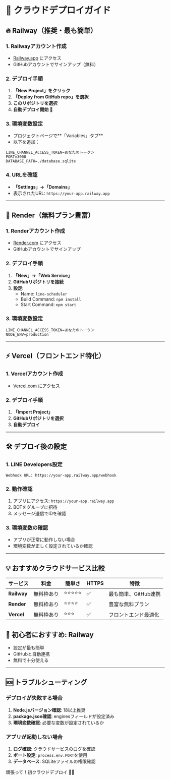 # 🚀 クラウドデプロイガイド

## 🔥 Railway（推奨・最も簡単）

### 1. Railwayアカウント作成
- [Railway.app](https://railway.app/) にアクセス
- GitHubアカウントでサインアップ（無料）

### 2. デプロイ手順
1. **「New Project」をクリック**
2. **「Deploy from GitHub repo」を選択**
3. **このリポジトリを選択**
4. **自動デプロイ開始** 🎉

### 3. 環境変数設定
- プロジェクトページで**「Variables」タブ**
- 以下を追加：
```
LINE_CHANNEL_ACCESS_TOKEN=あなたのトークン
PORT=3000
DATABASE_PATH=./database.sqlite
```

### 4. URLを確認
- **「Settings」→「Domains」**
- 表示されたURL: `https://your-app.railway.app`

---

## 🎨 Render（無料プラン豊富）

### 1. Renderアカウント作成
- [Render.com](https://render.com/) にアクセス
- GitHubアカウントでサインアップ

### 2. デプロイ手順
1. **「New」→「Web Service」**
2. **GitHubリポジトリを接続**
3. **設定:**
   - Name: `line-scheduler`
   - Build Command: `npm install`
   - Start Command: `npm start`

### 3. 環境変数設定
```
LINE_CHANNEL_ACCESS_TOKEN=あなたのトークン
NODE_ENV=production
```

---

## ⚡ Vercel（フロントエンド特化）

### 1. Vercelアカウント作成
- [Vercel.com](https://vercel.com/) にアクセス

### 2. デプロイ手順
1. **「Import Project」**
2. **GitHubリポジトリを選択**
3. **自動デプロイ**

---

## 🛠 デプロイ後の設定

### 1. LINE Developers設定
```
Webhook URL: https://your-app.railway.app/webhook
```

### 2. 動作確認
1. アプリにアクセス: `https://your-app.railway.app`
2. BOTをグループに招待
3. メッセージ送信でIDを確認

### 3. 環境変数の確認
- アプリが正常に動作しない場合
- 環境変数が正しく設定されているか確認

---

## 💡 おすすめクラウドサービス比較

| サービス | 料金 | 簡単さ | HTTPS | 特徴 |
|----------|------|--------|-------|------|
| **Railway** | 無料枠あり | ⭐⭐⭐⭐⭐ | ✅ | 最も簡単、GitHub連携 |
| **Render** | 無料枠あり | ⭐⭐⭐⭐ | ✅ | 豊富な無料プラン |
| **Vercel** | 無料枠あり | ⭐⭐⭐ | ✅ | フロントエンド最適化 |

## 🎯 初心者におすすめ: **Railway**
- 設定が最も簡単
- GitHubと自動連携
- 無料で十分使える

---

## 🆘 トラブルシューティング

### デプロイが失敗する場合
1. **Node.jsバージョン確認**: 18以上推奨
2. **package.json確認**: enginesフィールドが設定済み
3. **環境変数確認**: 必要な変数が設定されているか

### アプリが起動しない場合
1. **ログ確認**: クラウドサービスのログを確認
2. **ポート設定**: `process.env.PORT`を使用
3. **データベース**: SQLiteファイルの権限確認

頑張って！初クラウドデプロイ 🚀✨
